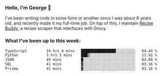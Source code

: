 ### Hello, I'm George 👋

I've been writing code in some form or another since I was about 8 years old, and recently made it my full-time job. On top of this, I maintain [Recipe Buddy](https://github.com/georgegebbett/recipe-buddy), a recipe scraper that interfaces with Grocy.  

<!--
**georgegebbett/georgegebbett** is a ✨ _special_ ✨ repository because its `README.md` (this file) appears on your GitHub profile.

Here are some ideas to get you started:

- 🔭 I’m currently working on ...
- 🌱 I’m currently learning ...
- 👯 I’m looking to collaborate on ...
- 🤔 I’m looking for help with ...
- 💬 Ask me about ...
- 📫 How to reach me: ...
- 😄 Pronouns: ...
- ⚡ Fun fact: ...
-->

### What I've been up to this week:
<!--START_SECTION:waka-->

```txt
TypeScript         14 hrs 6 mins   ████████████████░░░░░░░░░   64.44 %
Python             3 hrs 2 mins    ███▒░░░░░░░░░░░░░░░░░░░░░   13.92 %
JSON               49 mins         █░░░░░░░░░░░░░░░░░░░░░░░░   03.80 %
SQL                41 mins         ▓░░░░░░░░░░░░░░░░░░░░░░░░   03.16 %
Prisma             41 mins         ▓░░░░░░░░░░░░░░░░░░░░░░░░   03.16 %
```

<!--END_SECTION:waka-->
